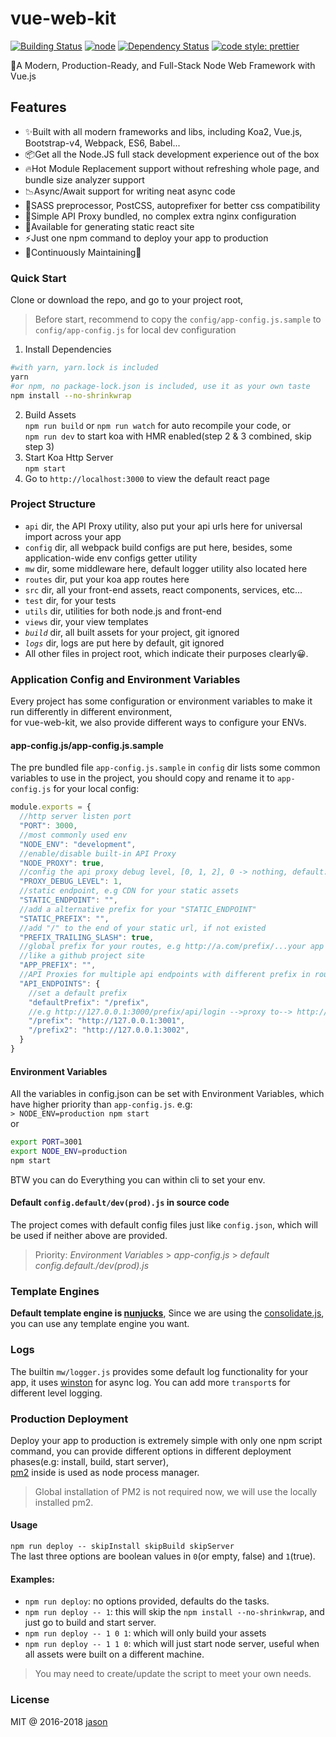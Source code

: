 # vue-web-kit

[![Building Status](https://travis-ci.org/JasonBoy/vue-web-kit.svg?branch=master)](https://travis-ci.org/JasonBoy/vue-web-kit)
[![node](https://img.shields.io/node/v/vue-web-kit.svg)](https://nodejs.org/)
[![Dependency Status](https://david-dm.org/JasonBoy/vue-web-kit.svg)](https://david-dm.org/JasonBoy/vue-web-kit)
[![code style: prettier](https://img.shields.io/badge/code_style-prettier-ff69b4.svg?style=flat-square)](https://github.com/prettier/prettier)

🚀A Modern, Production-Ready, and Full-Stack Node Web Framework with Vue.js

## Features

- ✨Built with all modern frameworks and libs, including Koa2, Vue.js, Bootstrap-v4, Webpack, ES6, Babel...
- 📦Get all the Node.JS full stack development experience out of the box
- 🔥Hot Module Replacement support without refreshing whole page, and bundle size analyzer support
- 📉Async/Await support for writing neat async code
- 💖SASS preprocessor, PostCSS, autoprefixer for better css compatibility
- 🎉Simple API Proxy bundled, no complex extra nginx configuration
- 🌈Available for generating static react site
- ⚡️Just one npm command to deploy your app to production
- 👷Continuously Maintaining🍻

### Quick Start

Clone or download the repo, and go to your project root,  

> Before start, recommend to copy the `config/app-config.js.sample` to `config/app-config.js` for local dev configuration

1. Install Dependencies  
```bash
#with yarn, yarn.lock is included
yarn
#or npm, no package-lock.json is included, use it as your own taste 
npm install --no-shrinkwrap
```
2. Build Assets  
`npm run build` or `npm run watch` for auto recompile your code, or  
`npm run dev` to start koa with HMR enabled(step 2 & 3 combined, skip step 3)  
3. Start Koa Http Server  
`npm start`  
4. Go to `http://localhost:3000` to view the default react page

### Project Structure

- `api` dir, the API Proxy utility, also put your api urls here for universal import across your app
- `config` dir, all webpack build configs are put here, besides, some application-wide env configs getter utility
- `mw` dir, some middleware here, default logger utility also located here
- `routes` dir, put your koa app routes here
- `src` dir, all your front-end assets, react components, services, etc...
- `test` dir, for your tests
- `utils` dir, utilities for both node.js and front-end
- `views` dir, your view templates
- *`build`* dir, all built assets for your project, git ignored
- *`logs`* dir, logs are put here by default, git ignored
- All other files in project root, which indicate their purposes clearly😀.

### Application Config and Environment Variables

Every project has some configuration or environment variables to make it run differently in different environment,  
for vue-web-kit, we also provide different ways to configure your ENVs.

#### app-config.js/app-config.js.sample

The pre bundled file `app-config.js.sample` in `config` dir lists some common variables to use in the project, you should copy and rename it to `app-config.js` for your local config:
```javascript
module.exports = {
  //http server listen port
  "PORT": 3000,
  //most commonly used env
  "NODE_ENV": "development",
  //enable/disable built-in API Proxy
  "NODE_PROXY": true,
  //config the api proxy debug level, [0, 1, 2], 0 -> nothing, default: 1 -> simple, 2 -> verbose
  "PROXY_DEBUG_LEVEL": 1,
  //static endpoint, e.g CDN for your static assets
  "STATIC_ENDPOINT": "",
  //add a alternative prefix for your "STATIC_ENDPOINT"
  "STATIC_PREFIX": "",
  //add "/" to the end of your static url, if not existed
  "PREFIX_TRAILING_SLASH": true,
  //global prefix for your routes, e.g http://a.com/prefix/...your app routes,
  //like a github project site
  "APP_PREFIX": "",
  //API Proxies for multiple api endpoints with different prefix in router
  "API_ENDPOINTS": {
    //set a default prefix
    "defaultPrefix": "/prefix",
    //e.g http://127.0.0.1:3000/prefix/api/login -->proxy to--> http://127.0.0.1:3001/api/login
    "/prefix": "http://127.0.0.1:3001",
    "/prefix2": "http://127.0.0.1:3002",
  }
}
```

#### Environment Variables

All the variables in config.json can be set with Environment Variables, which have higher priority than `app-config.js`.
e.g:  
`> NODE_ENV=production npm start`  
or  
```bash
export PORT=3001
export NODE_ENV=production
npm start
``` 
BTW you can do Everything you can within cli to set your env.

#### Default `config.default/dev(prod).js` in source code

The project comes with default config files just like `config.json`, which will be used if neither above are provided.

> Priority: *Environment Variables* > *app-config.js* > *default config.default./dev(prod).js*

### Template Engines
__Default template engine is [nunjucks](https://github.com/mozilla/nunjucks)__,
Since we are using the [consolidate.js](https://github.com/tj/consolidate.js), you can use any template engine you want.

### Logs
The builtin `mw/logger.js` provides some default log functionality for your app, it uses [winston](https://github.com/winstonjs/winston) for async log. You can add more `transport`s for different level logging.

### Production Deployment

Deploy your app to production is extremely simple with only one npm script command, you can provide different options in different deployment phases(e.g: install, build, start server),    
[pm2](https://github.com/Unitech/pm2) inside is used as node process manager.  
> Global installation of PM2 is not required now, we will use the locally installed pm2.


#### Usage

`npm run deploy -- skipInstall skipBuild skipServer`  
The last three options are boolean values in `0`(or empty, false) and `1`(true).  

#### Examples:

- `npm run deploy`: no options provided, defaults do the tasks.  
- `npm run deploy -- 1`: this will skip the `npm install --no-shrinkwrap`, and just go to build and start server.
- `npm run deploy -- 1 0 1`: which will only build your assets
- `npm run deploy -- 1 1 0`: which will just start node server, useful when all assets were built on a different machine.

> You may need to create/update the script to meet your own needs. 

### License

MIT @ 2016-2018 [jason](http://blog.lovemily.me)
